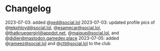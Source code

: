 # Changelog

2023-07-03: added @sed@social.lol
2023-07-03: updated profile pics of @tekphloyd@social.lol, @esamecar@social.lol, @thatkruegergirl@appdot.net, @maique@social.lol, and @didier@mastodon.gamedev.place
2023-07-05: added @rameez@social.lol and @ctt@social.lol to the club